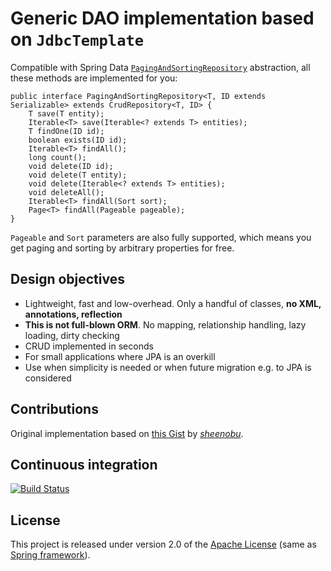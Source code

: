 # Generic DAO implementation based on `JdbcTemplate`

Compatible with Spring Data [`PagingAndSortingRepository`](http://static.springsource.org/spring-data/data-commons/docs/1.1.0.RELEASE/api/org/springframework/data/repository/PagingAndSortingRepository.html) abstraction, all these methods are implemented for you:

	public interface PagingAndSortingRepository<T, ID extends Serializable> extends CrudRepository<T, ID> {
		T save(T entity);
		Iterable<T> save(Iterable<? extends T> entities);
		T findOne(ID id);
		boolean exists(ID id);
		Iterable<T> findAll();
		long count();
		void delete(ID id);
		void delete(T entity);
		void delete(Iterable<? extends T> entities);
		void deleteAll();
		Iterable<T> findAll(Sort sort);
		Page<T> findAll(Pageable pageable);
	}

`Pageable` and `Sort` parameters are also fully supported, which means you get paging and sorting by arbitrary properties for free.

## Design objectives

* Lightweight, fast and low-overhead. Only a handful of classes, **no XML, annotations, reflection**
* **This is not full-blown ORM**. No mapping, relationship handling, lazy loading, dirty checking
* CRUD implemented in seconds
* For small applications where JPA is an overkill
* Use when simplicity is needed or when future migration e.g. to JPA is considered

## Contributions

Original implementation based on [this Gist](https://gist.github.com/1206700) by [*sheenobu*](https://github.com/sheenobu).

## Continuous integration

[![Build Status](https://secure.travis-ci.org/nurkiewicz/spring-data-jdbc-repository.png?branch=master)](https://travis-ci.org/nurkiewicz/spring-data-jdbc-repository)

## License
This project is released under version 2.0 of the [Apache License](http://www.apache.org/licenses/LICENSE-2.0) (same as [Spring framework](https://github.com/SpringSource/spring-framework)).
